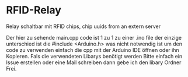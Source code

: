 # RFID-Relay
Relay schaltbar mit RFID chips, chip uuids from an extern server



Der hier zu sehende main.cpp code ist 1 zu 1 zu einer .ino file der einzige unterschied ist die #include <Arduino.h> was nicht notwendig ist um den code zu verwenden einfach die cpp mit der Arduino IDE öffnen oder ihn Kopieren. Fals die verwendeten Libarys benötigt werden Bitte einfach ein Issue erstellen oder eine Mail schreiben dann gebe ich den libary Ordner Frei. 
